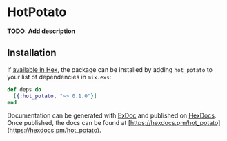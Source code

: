# HotPotato

**TODO: Add description**

## Installation

If [available in Hex](https://hex.pm/docs/publish), the package can be installed
by adding `hot_potato` to your list of dependencies in `mix.exs`:

```elixir
def deps do
  [{:hot_potato, "~> 0.1.0"}]
end
```

Documentation can be generated with [ExDoc](https://github.com/elixir-lang/ex_doc)
and published on [HexDocs](https://hexdocs.pm). Once published, the docs can
be found at [https://hexdocs.pm/hot_potato](https://hexdocs.pm/hot_potato).

